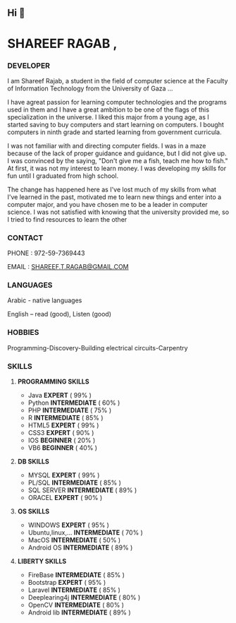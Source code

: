 ## Hi  👋

# SHAREEF RAGAB ,
### DEVELOPER 

I am Shareef Rajab, a student in the field of computer science at the Faculty of Information Technology
from the University of Gaza ... 

I have agreat passion for learning computer technologies and the programs used in them and I have a great ambition
to be one of the flags of this specialization in the universe. I liked this major from a young age, as I started saving 
to buy computers and start learning on computers. I bought computers in ninth grade and started learning from government curricula. 

I was not familiar with and directing computer fields. I was in a maze because of the lack of proper
guidance and guidance, but I did not give up. I was convinced by the saying, "Don't give me a fish, teach
me how to fish." At first, it was not my interest to learn money. I was developing my skills for fun until I graduated from high school. 


The change has happened here as I've lost much of my skills from what  
I've learned in the past, motivated me to learn new things and enter into a computer major, 
and you have chosen me to be a leader in computer science. I was not satisfied with knowing that the university provided me, 
so I tried to find resources to learn the other

### CONTACT

PHONE : 972-59-7369443 

EMAIL : SHAREEF.T.RAGAB@GMAIL.COM 

### LANGUAGES

Arabic - native languages

English – read (good), Listen (good)

### HOBBIES

Programming-Discovery-Building electrical circuits-Carpentry

### SKILLS

1. **PROGRAMMING SKILLS**

     - Java **EXPERT** ( 99% )
     - Python **INTERMEDIATE** ( 60% )
     - PHP **INTERMEDIATE** ( 75% )
     - R **INTERMEDIATE** ( 85% )
     - HTML5 **EXPERT** ( 99% )
     - CSS3 **EXPERT** ( 90% )
     - IOS **BEGINNER** ( 20% )
     - VB6 **BEGINNER** ( 40% )
     
2. **DB SKILLS**

     - MYSQL **EXPERT** ( 99% )
     - PL/SQL **INTERMEDIATE** ( 85% )
     - SQL SERVER **INTERMEDIATE** ( 89% )
     - ORACEL **EXPERT** ( 90% )
     
3. **OS SKILLS**

     - WINDOWS **EXPERT** ( 95% )
     - Ubuntu,linux,... **INTERMEDIATE** ( 70% )
     - MacOS **INTERMEDIATE** ( 50% )
     - Android OS **INTERMEDIATE** ( 89% )
     
4. **LIBERTY SKILLS**

     - FireBase **INTERMEDIATE** ( 85% )
     - Bootstrap **EXPERT** ( 95% )
     - Laravel **INTERMEDIATE** ( 85% )
     - Deeplearing4j **INTERMEDIATE** ( 80% )
     - OpenCV **INTERMEDIATE** ( 80% )
     - Android lib **INTERMEDIATE** ( 89% )
     

